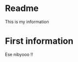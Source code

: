 <!-- Changing my readme to how l would like it -->
# Readme 
This is my information
# First information
Ese nibyooo !!

